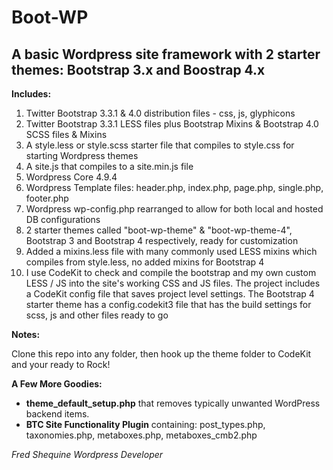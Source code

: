 Boot-WP
====

A basic Wordpress site framework with 2 starter themes: Bootstrap 3.x and Boostrap 4.x
----------------------

**Includes:**

1. Twitter Bootstrap 3.3.1 & 4.0 distribution files - css, js, glyphicons
2. Twitter Bootstrap 3.3.1 LESS files plus Bootstrap Mixins & Bootstrap 4.0 SCSS files & Mixins
3. A style.less or style.scss starter file that compiles to style.css for starting Wordpress themes
4. A site.js that compiles to a site.min.js file
5. Wordpress Core 4.9.4
6. Wordpress Template files: header.php, index.php, page.php, single.php, footer.php
7. Wordpress wp-config.php rearranged to allow for both local and hosted DB configurations
8. 2 starter themes called "boot-wp-theme" & "boot-wp-theme-4", Bootstrap 3 and Bootstrap 4 respectively, ready for customization
9. Added a mixins.less file with many commonly used LESS mixins which compiles from style.less, no added mixins for Bootstrap 4
10. I use CodeKit to check and compile the bootstrap and my own custom LESS / JS into the site's working CSS and JS files. The project includes a CodeKit config file that saves project level settings. The Bootstrap 4 starter theme has a config.codekit3 file that has the build settings for scss, js and other files ready to go

**Notes:**

Clone this repo into any folder, then hook up the theme folder to CodeKit and your ready to Rock!

**A Few More Goodies:**

- **theme_default_setup.php** that removes typically unwanted WordPress backend items.
- **BTC Site Functionality Plugin** containing: post_types.php, taxonomies.php, metaboxes.php, metaboxes_cmb2.php

*Fred Shequine*
*Wordpress Developer*

